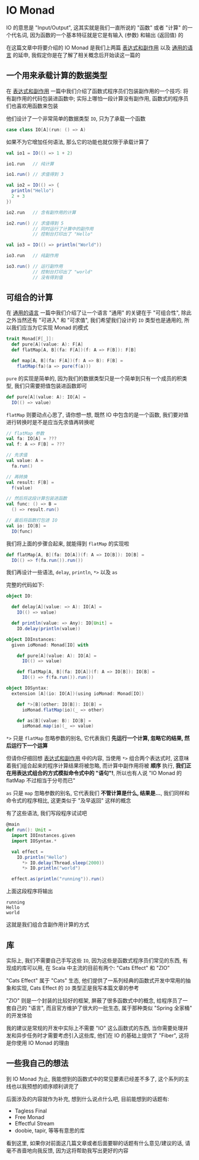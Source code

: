 # IO Monad

IO 的意思是 "Input/Output", 这其实就是我们一直所说的 "函数" 或者 "计算" 的一个代名词, 因为函数的一个基本特征就是它是有输入 (参数) 和输出 (返回值) 的

在这篇文章中将要介绍的 IO Monad 是我们上两篇 [表达式和副作用](./04_%E8%A1%A8%E8%BE%BE%E5%BC%8F%E5%92%8C%E5%89%AF%E4%BD%9C%E7%94%A8.md) 以及 [通用的语言](./05_%E9%80%9A%E7%94%A8%E7%9A%84%E8%AF%AD%E8%A8%80.md) 的延申, 我假定你是在了解了相关概念后开始读这一篇的

## 一个用来承载计算的数据类型

在 [表达式和副作用](./04_%E8%A1%A8%E8%BE%BE%E5%BC%8F%E5%92%8C%E5%89%AF%E4%BD%9C%E7%94%A8.md) 一篇中我们介绍了函数式程序员们包装副作用的一个技巧: 将有副作用的代码包装进函数中; 实际上哪怕一段计算没有副作用, 函数式的程序员们也喜欢用函数来包装

他们设计了一个非常简单的数据类型 `IO`, 只为了承载一个函数

```scala
case class IO[A](run: () => A)
```

如果不为它增加任何语法, 那么它的功能也就仅限于承载计算了

```scala
val io1 = IO(() => 1 + 2)

io1.run   // 纯计算

io1.run() // 求值得到 3

val io2 = IO(() => {
  println("Hello")
  2 + 3
})

io2.run   // 含有副作用的计算

io2.run() // 求值得到 5
          // 同时运行了计算中的副作用
          // 控制台打印出了 "Hello"

val io3 = IO(() => println("World"))

io3.run   // 纯副作用

io3.run() // 运行副作用
          // 控制台打印出了 "world"
          // 没有得到值
```

## 可组合的计算

在 [通用的语言](./05_%E9%80%9A%E7%94%A8%E7%9A%84%E8%AF%AD%E8%A8%80.md) 一篇中我们介绍了让一个语言 "通用" 的关键在于 "可组合性", 除此之外当然还有 "可进入" 和 "可求值", 我们希望我们设计的 `IO` 类型也是通用的, 所以我们应当为它实现 Monad 的模式

```scala
trait Monad[F[_]]:
  def pure[A](value: A): F[A]
  def flatMap[A, B](fa: F[A])(f: A => F[B]): F[B]

  def map[A, B](fa: F[A])(f: A => B): F[B] =
    flatMap(fa)(a => pure(f(a)))
```

`pure` 的实现是简单的, 因为我们的数据类型只是一个简单到只有一个成员的积类型, 我们只需要把值包装进函数即可

```scala
def pure[A](value: A): IO[A] =
  IO(() => value)
```

`flatMap` 则要动点心思了, 请你想一想, 既然 IO 中包含的是一个函数, 我们要对值进行转换时是不是应当先求值再转换呢

```scala
// flatMap 参数
val fa: IO[A] = ???
val f: A => F[B] = ???

// 先求值
val value: A =
  fa.run()

// 再转换
val result: F[B] =
  f(value)

// 然后将这段计算包装进函数
val func: () => B =
  () => result.run()

// 最后将函数打包进 IO
val io: IO[B] =
  IO(func)
```

我们将上面的步骤合起来, 就能得到 `flatMap` 的实现啦

```scala
def flatMap[A, B](fa: IO[A])(f: A => IO[B]): IO[B] =
  IO(() => f(fa.run()).run())
```

我们再设计一些语法, `delay`, `println`, `*>` 以及 `as`

完整的代码如下:

```scala
object IO:

  def delay[A](value: => A): IO[A] =
    IO(() => value)

  def println(value: => Any): IO[Unit] =
    IO.delay(println(value))

object IOInstances:
  given ioMonad: Monad[IO] with

    def pure[A](value: A): IO[A] =
      IO(() => value)

    def flatMap[A, B](fa: IO[A])(f: A => IO[B]): IO[B] =
      IO(() => f(fa.run()).run())

object IOSyntax:
  extension [A](io: IO[A])(using ioMonad: Monad[IO])

    def *>[B](other: IO[B]): IO[B] =
      ioMonad.flatMap(io)(_ => other)

    def as[B](value: B): IO[B] =
      ioMonad.map(io)(_ => value)
```

`*>` 只是 `flatMap` 忽略参数的别名, 它代表我们 **先运行一个计算, 忽略它的结果, 然后运行下一个运算**

但请你仔细回想 [表达式和副作用](./04_%E8%A1%A8%E8%BE%BE%E5%BC%8F%E5%92%8C%E5%89%AF%E4%BD%9C%E7%94%A8.md) 中的内容, 当使用 `*>` 组合两个表达式时, 这意味着我们组合起来的程序计算结果将被忽略, 而计算中副作用将被 **顺序** 执行, **我们正在用表达式组合的方式模拟命令式中的 "语句"!**, 所以也有人说 "IO Monad 的 flatMap 不过相当于分号而已"

`as` 只是 `map` 忽略参数的别名, 它代表我们 **不管计算是什么, 结果是...**, 我们同样和命令式的程序相比, 这更类似于 "及早返回" 这样的概念

有了这些语法, 我们写段程序试试吧

```scala
@main
def run(): Unit =
  import IOInstances.given
  import IOSyntax.*

  val effect =
    IO.println("Hello")
      *> IO.delay(Thread.sleep(2000))
      *> IO.println("world")

  effect.as(println("running")).run()
```

上面这段程序将输出

```
running
Hello
world
```

这就是我们组合含副作用计算的方式

## 库

实际上, 我们不需要自己手写这些 `IO`, 因为这些是函数式程序员们常见的东西, 有现成的库可以用, 在 Scala 中主流的目前有两个: "Cats Effect" 和 "ZIO"

"Cats Effect" 属于 "Cats" 生态, 他们提供了一系列经典的函数式开发中常用的抽象和实现, Cats Effect 的 `IO` 类型正是我写本篇文章的参考

"ZIO" 则是一个封装的比较好的框架, 屏蔽了很多函数式中的概念, 给程序员了一套自己的 "语言", 而且官方维护了很大的一批生态, 属于那种类似 "Spring 全家桶" 的开发体验

我的建议是常规的开发中实际上不需要 "IO" 这么函数式的东西, 当你需要处理并发和异步任务时才需要考虑引入这些库, 他们在 IO 的基础上提供了 "Fiber", 这将是你使用 IO Monad 的理由

## 一些我自己的想法

到 IO Monad 为止, 我能想到的函数式中的常见要素已经差不多了, 这个系列的主线也以我预想的顺序顺利讲完了

后面涉及的内容就作为补充, 想到什么说点什么吧, 目前能想到的话题有:

- Tagless Final
- Free Monad
- Effectful Stream
- doobie, tapir, 等等有意思的库

看到这里, 如果你对前面这几篇文章或者后面要聊的话题有什么意见/建议的话, 请毫不吝啬地向我反馈, 因为这将帮助我写出更好的内容
